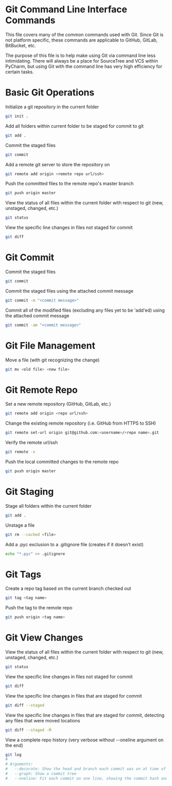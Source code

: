 # Git Command Line Interface Commands

This file covers many of the common commands used with Git. Since Git is not platform specific, these commands are applicable to GitHub, GitLab, BitBucket, etc.

The purpose of this file is to help make using Git via command line less intimidating. There will always be a place for SourceTree and VCS within PyCharm, but using Git with the command line has very high efficiency for certain tasks.


# Basic Git Operations

Initialize a git repository in the current folder

```bash
git init .
```

Add all folders within current folder to be staged for commit to git

```bash
git add .
```

Commit the staged files

```bash
git commit
```

Add a remote git server to store the repository on

```bash
git remote add origin <remote repo url/ssh>
```

Push the committed files to the remote repo's master branch

```bash
git push origin master
```

View the status of all files within the current folder with respect to git (new, unstaged, changed, etc.)

```bash
git status
```

View the specific line changes in files not staged for commit

```bash
git diff
```


# Git Commit

Commit the staged files

```bash
git commit
```

Commit the staged files using the attached commit message

```bash
git commit -m "<commit message>"
```

Commit all of the modified files (excluding any files yet to be 'add'ed) using the attached commit message

```bash
git commit -am "<commit message>"
```


# Git File Management

Move a file (with git recognizing the change)

```bash
git mv <old file> <new file>
```


# Git Remote Repo

Set a new remote repository (GitHub, GitLab, etc.)

```bash
git remote add origin <repo url/ssh>
```

Change the existing remote repository (i.e. GitHub from HTTPS to SSH)

```bash
git remote set-url origin git@github.com:<username>/<repo name>.git
```

Verify the remote url/ssh

```bash
git remote -v
```

Push the local committed changes to the remote repo

```bash
git push origin master
```


# Git Staging

Stage all folders within the current folder

```bash
git add .
```

Unstage a file

```bash
git rm --cached <file>
```

Add a .pyc exclusion to a .gitignore file (creates if it doesn't exist)

```bash
echo "*.pyc" >> .gitignore
```


# Git Tags

Create a repo tag based on the current branch checked out

```bash
git tag <tag name>
```

Push the tag to the remote repo

```bash
git push origin <tag name>
```


# Git View Changes

View the status of all files within the current folder with respect to git (new, unstaged, changed, etc.)

```bash
git status
```

View the specific line changes in files not staged for commit

```bash
git diff
```

View the specific line changes in files that are staged for commit

```bash
git diff --staged
```

View the specific line changes in files that are staged for commit, detecting any files that were moved locations

```bash
git diff --staged -M
```

View a complete repo history (very verbose without --oneline argument on the end)

```bash
git log
#
# Arguments:
#   --decorate: Show the head and branch each commit was on at time of commit
#   --graph: Show a commit tree
#   --oneline: Fit each commit on one line, showing the commit hash and commit message
```
